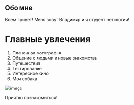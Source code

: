 ## Обо мне

Всем привет! Меня зовут Владимир и я студент нетологии!

# Главные увлечения
1. Пленочная фотография
2. Общение с людьми и новые знакомства
3. Путешествия
4. Тестирование
5. Интересное кино
6. Моя собака
   
 ![image](https://sun9-38.userapi.com/impg/1wVOIZ302LRSZtp8BGx8BYfrgYzy0u2MEO3dIw/JjsJocAirbw.jpg?size=1440x1920&quality=95&sign=60204073cae48a6be765a694f6f6cacb&type=album)  

 Приятно познакомиться!
